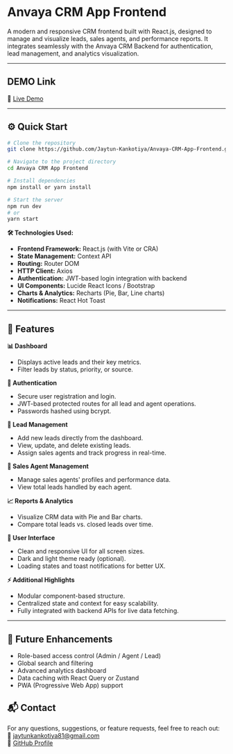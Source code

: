 # Anvaya CRM App Frontend
A modern and responsive CRM frontend built with React.js, designed to manage and visualize leads, sales agents, and performance reports.
It integrates seamlessly with the Anvaya CRM Backend for authentication, lead management, and analytics visualization.

---

## DEMO Link
🔗 [Live Demo](https://anvaya-crm-app-frontend.vercel.app/)

---

## ⚙️ Quick Start
```bash
# Clone the repository
git clone https://github.com/Jaytun-Kankotiya/Anvaya-CRM-App-Frontend.git

# Navigate to the project directory
cd Anvaya CRM App Frontend

# Install dependencies
npm install or yarn install

# Start the server
npm run dev 
# or 
yarn start 

``` 
**🛠️ Technologies Used:**
- **Frontend Framework:** React.js (with Vite or CRA)
- **State Management:** Context API 
- **Routing:** Router DOM
- **HTTP Client:** Axios
- **Authentication:** JWT-based login integration with backend
- **UI Components:**  Lucide React Icons / Bootstrap 
- **Charts & Analytics:** Recharts (Pie, Bar, Line charts)
- **Notifications:** React Hot Toast

--- 

## 🌟 Features

**📊 Dashboard**
- Displays active leads and their key metrics.
- Filter leads by status, priority, or source.

**🔐 Authentication**
- Secure user registration and login.
- JWT-based protected routes for all lead and agent operations.
- Passwords hashed using bcrypt.

**🧾 Lead Management**
- Add new leads directly from the dashboard.
- View, update, and delete existing leads.
- Assign sales agents and track progress in real-time.

**👥 Sales Agent Management**
- Manage sales agents' profiles and performance data.
- View total leads handled by each agent.

**📈 Reports & Analytics**
- Visualize CRM data with Pie and Bar charts.
- Compare total leads vs. closed leads over time.

**🎨 User Interface**
- Clean and responsive UI for all screen sizes.
- Dark and light theme ready (optional).
- Loading states and toast notifications for better UX.

**⚡ Additional Highlights**
- Modular component-based structure.
- Centralized state and context for easy scalability.
- Fully integrated with backend APIs for live data fetching.

---

## 🧩 Future Enhancements
- Role-based access control (Admin / Agent / Lead)
- Global search and filtering
- Advanced analytics dashboard
- Data caching with React Query or Zustand
- PWA (Progressive Web App) support

## 📬 Contact

For any questions, suggestions, or feature requests, feel free to reach out:</br>
📧 jaytunkankotiya81@gmail.com</br>
💼 [GitHub Profile](https://github.com/Jaytun-Kankotiya)



